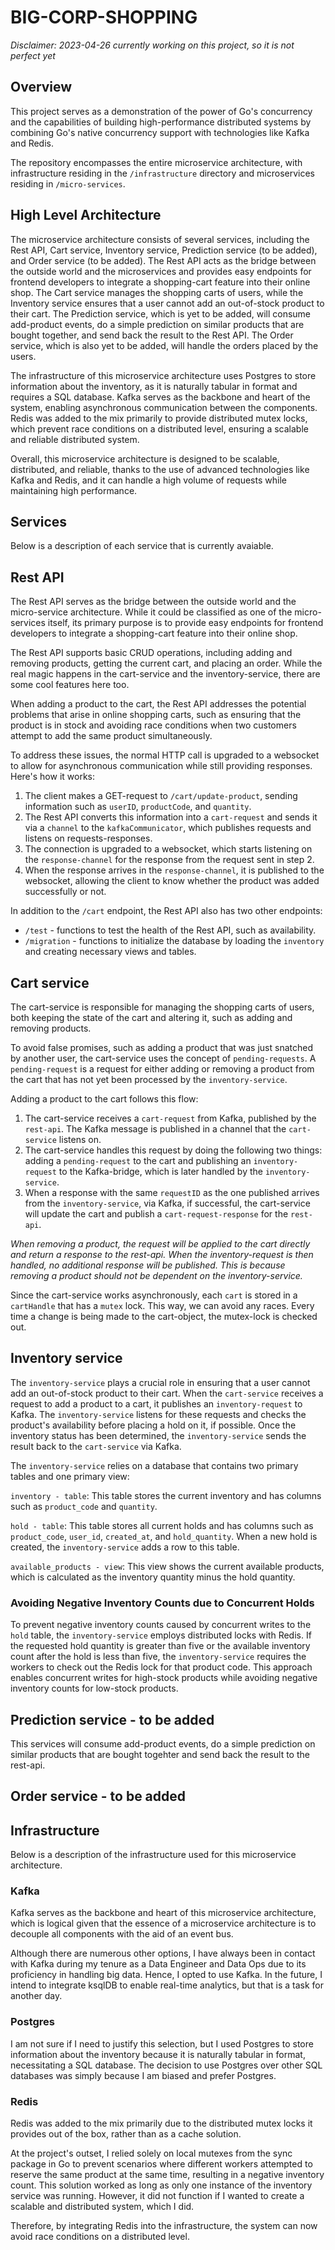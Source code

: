 # BIG-CORP-SHOPPING

_Disclaimer: 2023-04-26 currently working on this project, so it is not perfect yet_

## Overview
This project serves as a demonstration of the power of Go's concurrency and the capabilities of building high-performance distributed systems by combining Go's native concurrency support with technologies like Kafka and Redis.

The repository encompasses the entire microservice architecture, with infrastructure residing in the `/infrastructure` directory and microservices residing in `/micro-services`.


## High Level Architecture
The microservice architecture consists of several services, including the Rest API, Cart service, Inventory service, Prediction service (to be added), and Order service (to be added). The Rest API acts as the bridge between the outside world and the microservices and provides easy endpoints for frontend developers to integrate a shopping-cart feature into their online shop. The Cart service manages the shopping carts of users, while the Inventory service ensures that a user cannot add an out-of-stock product to their cart. The Prediction service, which is yet to be added, will consume add-product events, do a simple prediction on similar products that are bought together, and send back the result to the Rest API. The Order service, which is also yet to be added, will handle the orders placed by the users.

The infrastructure of this microservice architecture uses Postgres to store information about the inventory, as it is naturally tabular in format and requires a SQL database. Kafka serves as the backbone and heart of the system, enabling asynchronous communication between the components. Redis was added to the mix primarily to provide distributed mutex locks, which prevent race conditions on a distributed level, ensuring a scalable and reliable distributed system.

Overall, this microservice architecture is designed to be scalable, distributed, and reliable, thanks to the use of advanced technologies like Kafka and Redis, and it can handle a high volume of requests while maintaining high performance.

## Services
Below is a description of each service that is currently avaiable.

## Rest API

The Rest API serves as the bridge between the outside world and the micro-service architecture. While it could be classified as one of the micro-services itself, its primary purpose is to provide easy endpoints for frontend developers to integrate a shopping-cart feature into their online shop.

The Rest API supports basic CRUD operations, including adding and removing products, getting the current cart, and placing an order. While the real magic happens in the cart-service and the inventory-service, there are some cool features here too.

When adding a product to the cart, the Rest API addresses the potential problems that arise in online shopping carts, such as ensuring that the product is in stock and avoiding race conditions when two customers attempt to add the same product simultaneously.

To address these issues, the normal HTTP call is upgraded to a websocket to allow for asynchronous communication while still providing responses. Here's how it works:

1. The client makes a GET-request to `/cart/update-product`, sending information such as `userID`, `productCode`, and `quantity`.
2. The Rest API converts this information into a `cart-request` and sends it via a `channel` to the `kafkaCommunicator`, which publishes requests and listens on requests-responses.
3. The connection is upgraded to a websocket, which starts listening on the `response-channel` for the response from the request sent in step 2.
4. When the response arrives in the `response-channel`, it is published to the websocket, allowing the client to know whether the product was added successfully or not.

In addition to the `/cart` endpoint, the Rest API also has two other endpoints:
- `/test` - functions to test the health of the Rest API, such as availability.
- `/migration` - functions to initialize the database by loading the `inventory` and creating necessary views and tables.


## Cart service
The cart-service is responsible for managing the shopping carts of users, both keeping the state of the cart and altering it, such as adding and removing products.

To avoid false promises, such as adding a product that was just snatched by another user, the cart-service uses the concept of `pending-requests`. A `pending-request` is a request for either adding or removing a product from the cart that has not yet been processed by the `inventory-service`.

Adding a product to the cart follows this flow:

1. The cart-service receives a `cart-request` from Kafka, published by the `rest-api`. The Kafka message is published in a channel that the `cart-service` listens on.
2. The cart-service handles this request by doing the following two things: adding a `pending-request` to the cart and publishing an `inventory-request` to the Kafka-bridge, which is later handled by the `inventory-service`.
3. When a response with the same `requestID` as the one published arrives from the `inventory-service`, via Kafka, if successful, the cart-service will update the cart and publish a `cart-request-response` for the `rest-api`.

_When removing a product, the request will be applied to the cart directly and return a response to the rest-api. When the inventory-request is then handled, no additional response will be published. This is because removing a product should not be dependent on the inventory-service._

Since the cart-service works asynchronously, each `cart` is stored in a `cartHandle` that has a `mutex` lock. This way, we can avoid any races. Every time a change is being made to the cart-object, the mutex-lock is checked out.

## Inventory service
The `inventory-service` plays a crucial role in ensuring that a user cannot add an out-of-stock product to their cart. When the `cart-service` receives a request to add a product to a cart, it publishes an `inventory-request` to Kafka. The `inventory-service` listens for these requests and checks the product's availability before placing a hold on it, if possible. Once the inventory status has been determined, the `inventory-service` sends the result back to the `cart-service` via Kafka.

The `inventory-service` relies on a database that contains two primary tables and one primary view:

`inventory - table`: This table stores the current inventory and has columns such as `product_code` and `quantity`.

`hold - table`: This table stores all current holds and has columns such as `product_code`, `user_id`, `created_at`, and `hold_quantity`. When a new hold is created, the `inventory-service` adds a row to this table.

`available_products - view`: This view shows the current available products, which is calculated as the inventory quantity minus the hold quantity.

### Avoiding Negative Inventory Counts due to Concurrent Holds

To prevent negative inventory counts caused by concurrent writes to the `hold` table, the `inventory-service` employs distributed locks with Redis. If the requested hold quantity is greater than five or the available inventory count after the hold is less than five, the `inventory-service` requires the workers to check out the Redis lock for that product code. This approach enables concurrent writes for high-stock products while avoiding negative inventory counts for low-stock products.


## Prediction service - to be added
This services will consume add-product events, do a simple prediction on similar products that are bought togehter and send back the result to the rest-api.


## Order service - to be added



## Infrastructure
Below is a description of the infrastructure used for this microservice architecture.

### Kafka
Kafka serves as the backbone and heart of this microservice architecture, which is logical given that the essence of a microservice architecture is to decouple all components with the aid of an event bus.

Although there are numerous other options, I have always been in contact with Kafka during my tenure as a Data Engineer and Data Ops due to its proficiency in handling big data. Hence, I opted to use Kafka. In the future, I intend to integrate ksqlDB to enable real-time analytics, but that is a task for another day.

### Postgres
I am not sure if I need to justify this selection, but I used Postgres to store information about the inventory because it is naturally tabular in format, necessitating a SQL database. The decision to use Postgres over other SQL databases was simply because I am biased and prefer Postgres.

### Redis
Redis was added to the mix primarily due to the distributed mutex locks it provides out of the box, rather than as a cache solution.

At the project's outset, I relied solely on local mutexes from the sync package in Go to prevent scenarios where different workers attempted to reserve the same product at the same time, resulting in a negative inventory count. This solution worked as long as only one instance of the inventory service was running. However, it did not function if I wanted to create a scalable and distributed system, which I did.

Therefore, by integrating Redis into the infrastructure, the system can now avoid race conditions on a distributed level.

